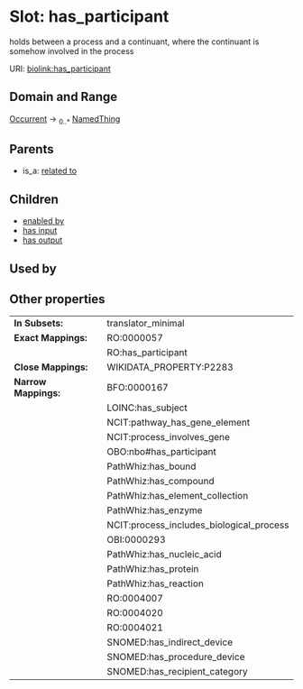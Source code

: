 
# Slot: has_participant


holds between a process and a continuant, where the continuant is somehow involved in the process

URI: [biolink:has_participant](https://w3id.org/biolink/vocab/has_participant)


## Domain and Range

[Occurrent](Occurrent.md) ->  <sub>0..*</sub> [NamedThing](NamedThing.md)

## Parents

 *  is_a: [related to](related_to.md)

## Children

 *  [enabled by](enabled_by.md)
 *  [has input](has_input.md)
 *  [has output](has_output.md)

## Used by


## Other properties

|  |  |  |
| --- | --- | --- |
| **In Subsets:** | | translator_minimal |
| **Exact Mappings:** | | RO:0000057 |
|  | | RO:has_participant |
| **Close Mappings:** | | WIKIDATA_PROPERTY:P2283 |
| **Narrow Mappings:** | | BFO:0000167 |
|  | | LOINC:has_subject |
|  | | NCIT:pathway_has_gene_element |
|  | | NCIT:process_involves_gene |
|  | | OBO:nbo#has_participant |
|  | | PathWhiz:has_bound |
|  | | PathWhiz:has_compound |
|  | | PathWhiz:has_element_collection |
|  | | PathWhiz:has_enzyme |
|  | | NCIT:process_includes_biological_process |
|  | | OBI:0000293 |
|  | | PathWhiz:has_nucleic_acid |
|  | | PathWhiz:has_protein |
|  | | PathWhiz:has_reaction |
|  | | RO:0004007 |
|  | | RO:0004020 |
|  | | RO:0004021 |
|  | | SNOMED:has_indirect_device |
|  | | SNOMED:has_procedure_device |
|  | | SNOMED:has_recipient_category |

